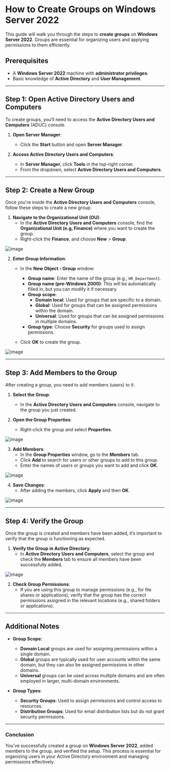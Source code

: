 # How to Create Groups on Windows Server 2022

This guide will walk you through the steps to **create groups** on **Windows Server 2022**. Groups are essential for organizing users and applying permissions to them efficiently.

## Prerequisites

- A **Windows Server 2022** machine with **administrator privileges**.
- Basic knowledge of **Active Directory** and **User Management**.

---

## Step 1: Open Active Directory Users and Computers

To create groups, you’ll need to access the **Active Directory Users and Computers** (ADUC) console.

1. **Open Server Manager**:
   - Click the **Start** button and open **Server Manager**.

2. **Access Active Directory Users and Computers**:
   - In **Server Manager**, click **Tools** in the top-right corner.
   - From the dropdown, select **Active Directory Users and Computers**.

---

## Step 2: Create a New Group

Once you're inside the **Active Directory Users and Computers** console, follow these steps to create a new group.

1. **Navigate to the Organizational Unit (OU)**:
   - In the **Active Directory Users and Computers** console, find the **Organizational Unit (e.g, Finance)** where you want to create the group.
   - Right-click the **Finance**, and choose **New** > **Group**.


![image](https://github.com/user-attachments/assets/c220a52c-3c12-41a2-84df-5b66dc656ee2)


2. **Enter Group Information**:
   - In the **New Object - Group** window:
     - **Group name**: Enter the name of the group (e.g., `HR_Department`).
     - **Group name (pre-Windows 2000)**: This will be automatically filled in, but you can modify it if necessary.
     - **Group scope**:
       - **Domain local**: Used for groups that are specific to a domain.
       - **Global**: Used for groups that can be assigned permissions within the domain.
       - **Universal**: Used for groups that can be assigned permissions in multiple domains.
     - **Group type**: Choose **Security** for groups used to assign permissions.
   
   - Click **OK** to create the group.

![image](https://github.com/user-attachments/assets/754146af-b510-4ec4-836d-9b5678545eaa)

---

## Step 3: Add Members to the Group

After creating a group, you need to add members (users) to it.

1. **Select the Group**:
   - In the **Active Directory Users and Computers** console, navigate to the group you just created.

2. **Open the Group Properties**:
   - Right-click the group and select **Properties**.


![image](https://github.com/user-attachments/assets/15e4bf93-35a5-428b-ab80-bfb7d5c81287)


3. **Add Members**:
   - In the **Group Properties** window, go to the **Members** tab.
   - Click **Add** to search for users or other groups to add to this group.
   - Enter the names of users or groups you want to add and click **OK**.


![image](https://github.com/user-attachments/assets/c34819e3-5758-4226-9fc9-4fca86a5d3cc)


4. **Save Changes**:
   - After adding the members, click **Apply** and then **OK**.

![image](https://github.com/user-attachments/assets/17b841bb-0f4b-4f48-8983-7bceaaf2af05)

---

## Step 4: Verify the Group

Once the group is created and members have been added, it’s important to verify that the group is functioning as expected.

1. **Verify the Group in Active Directory**:
   - In **Active Directory Users and Computers**, select the group and check the **Members** tab to ensure all members have been successfully added.


![image](https://github.com/user-attachments/assets/c4049647-a2d2-4b38-b3ef-8ec874e6c556)


2. **Check Group Permissions**:
   - If you are using this group to manage permissions (e.g., for file shares or applications), verify that the group has the correct permissions assigned in the relevant locations (e.g., shared folders or applications).

---

## Additional Notes

- **Group Scope**:
   - **Domain Local** groups are used for assigning permissions within a single domain.
   - **Global** groups are typically used for user accounts within the same domain, but they can also be assigned permissions in other domains.
   - **Universal** groups can be used across multiple domains and are often employed in larger, multi-domain environments.
  
- **Group Types**:
   - **Security Groups**: Used to assign permissions and control access to resources.
   - **Distribution Groups**: Used for email distribution lists but do not grant security permissions.

---
### Conclusion

You’ve successfully created a group on **Windows Server 2022**, added members to the group, and verified the setup. This process is essential for organizing users in your Active Directory environment and managing permissions effectively.
